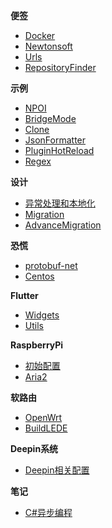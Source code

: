 <!-- markdownlint-disable MD041 -->
<!-- markdownlint-disable MD036 -->

**便签**

- [Docker](tips/docker.md)
- [Newtonsoft](tips/newtonsoft.md)
- [Urls](tips/urls.md)
- [RepositoryFinder](tips/repository-finder.md)

**示例**

- [NPOI](examples/npoi.md)
- [BridgeMode](examples/bridge-mode.md)
- [Clone](examples/clone-extension.md)
- [JsonFormatter](examples/json-formatter.md)
- [PluginHotReload](examples/plugin-hot-reload.md)
- [Regex](examples/regex.md)

**设计**

- [异常处理和本地化](design/exception&localization.md)
- [Migration](design/migration.md)
- [AdvanceMigration](design/advance-migration.md)

**恐慌**

- [protobuf-net](panics/protobuf-net.md)
- [Centos](panics/centos.md)

**Flutter**

- [Widgets](flutter/widgets.md)
- [Utils](flutter/utils.md)

**RaspberryPi**

- [初始配置](raspberrypi/initial.md)
- [Aria2](raspberrypi/aria2.md)

**软路由**

- [OpenWrt](router/openwrt.md)
- [BuildLEDE](router/build-lede.md)

**Deepin系统**

- [Deepin相关配置](deepin/deepin-settings.md)

**笔记**

- [C#异步编程](records/csharp-asynchronous-programming.md)
